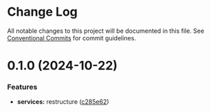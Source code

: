 # Change Log

All notable changes to this project will be documented in this file.
See [Conventional Commits](https://conventionalcommits.org) for commit guidelines.

# 0.1.0 (2024-10-22)

### Features

-   **services:** restructure ([c285e62](https://github.com/paulAlexSerban/wbk--mern-playground/commit/c285e628ac7b640826e1614161950878d877302c))
